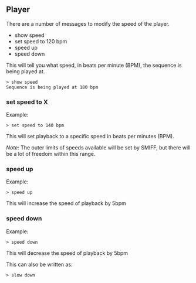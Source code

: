 ## Player

There are a number of messages to modify the speed of the player.

* show speed
* set speed to 120 bpm
* speed up
* speed down

This will tell you what speed, in beats per minute (BPM), the sequence is being played at.

```
> show speed
Sequence is being played at 180 bpm
```

### set speed to X

Example:

```
> set speed to 140 bpm
```

This will set playback to a specific speed in beats per minutes (BPM).

*Note:* The outer limits of speeds available will be set by SMIFF, but there will be a lot of freedom within this range.

### speed up

Example:

```
> speed up
```

This will increase the speed of playback by 5bpm

### speed down

Example:

```
> speed down
```

This will decrease the speed of playback by 5bpm

This can also be written as:

```
> slow down
```
